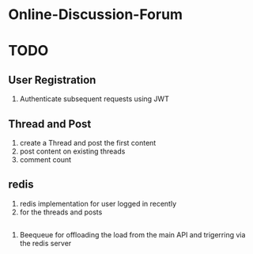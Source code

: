 # Online-Discussion-Forum

# TODO
## User Registration
1. Authenticate subsequent requests using JWT


## Thread and Post
1. create a Thread and post the first content
2. post content on existing threads
3. comment count

## redis
1. redis implementation for user logged in recently
2. for the threads and posts

##
1. Beequeue for offloading the load from the main API and trigerring via the redis server

